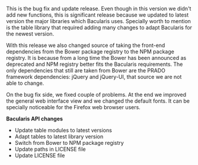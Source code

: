 
This is the bug fix and update release. Even though in this version we didn't add new functions,
this is significant release because we updated to latest version the major libraries which
Bacularis uses. Specially worth to mention is the table library that required adding many changes
to adapt Bacularis for the newest version.

With this release we also changed source of taking the front-end dependencies from the Bower package
registry to the NPM package registry. It is because from a long time the Bower has been announced as
deprecated and NPM registry better fits the Bacularis requirements. The only dependencies that still
are taken from Bower are the PRADO framework dependencies: jQuery and jQuery-UI, that source we
are not able to change.

On the bug fix side, we fixed couple of problems. At the end we improved the general web interface
view and we changed the default fonts. It can be specially noticeable for the Firefox web browser users.

**Bacularis API changes**

 * Update table modules to latest versions
 * Adapt tables to latest library version
 * Switch from Bower to NPM package registry
 * Update paths in LICENSE file
 * Update LICENSE file

